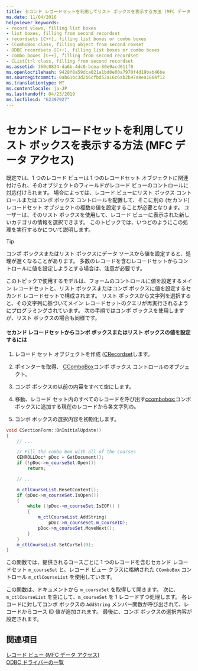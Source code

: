 ```yaml
---
title: セカンド レコードセットを利用してリスト ボックスを表示する方法 (MFC データ アクセス)
ms.date: 11/04/2016
helpviewer_keywords:
- record views, filling list boxes
- list boxes, filling from second recordset
- recordsets [C++], filling list boxes or combo boxes
- CComboBox class, filling object from second rowset
- ODBC recordsets [C++], filling list boxes or combo boxes
- combo boxes [C++], filling from second recordset
- CListCtrl class, filling from second recordset
ms.assetid: 360c0834-da6b-4dc0-bcea-80e9acd611f0
ms.openlocfilehash: 9428f8a59dca021a1bd0e00a7970f4d19bab46be
ms.sourcegitcommit: 0ab61bc3d2b6cfbd52a16c6ab2b97a8ea1864f12
ms.translationtype: MT
ms.contentlocale: ja-JP
ms.lasthandoff: 04/23/2019
ms.locfileid: "62397927"
---
```

# <a name="filling-a-list-box-from-a-second-recordset--mfc-data-access"></a>セカンド レコードセットを利用してリスト ボックスを表示する方法 (MFC データ アクセス)

既定では、1 つのレコード ビューは 1 つのレコードセット オブジェクトに関連付けられ、そのオブジェクトのフィールドがレコード ビューのコントロールに対応付けられます。 場合によっては、レコード ビューにリスト ボックス コントロールまたはコンボ ボックス コントロールを配置して、そこに別の (セカンド) レコードセット オブジェクトの複数の値を設定することが必要となります。 ユーザーは、そのリスト ボックスを使用して、レコード ビューに表示された新しいカテゴリの情報を選択できます。 このトピックでは、いつどのようにこの処理を実行するかについて説明します。

> [!TIP]
>  コンボ ボックスまたはリスト ボックスにデータ ソースから値を設定すると、処理が遅くなることがあります。 多数のレコードを含むレコードセットからコントロールに値を設定しようとする場合は、注意が必要です。

このトピックで使用するモデルは、フォームのコントロールに値を設定するメイン レコードセットと、リスト ボックスまたはコンボ ボックスに値を設定するセカンド レコードセットで構成されます。 リスト ボックスから文字列を選択すると、その文字列に基づいてメイン レコードセットのクエリが再実行されるようにプログラミングされています。 次の手順ではコンボ ボックスを使用しますが、リスト ボックスの場合も同様です。

#### <a name="to-fill-a-combo-box-or-list-box-from-a-second-recordset"></a>セカンド レコードセットからコンボ ボックスまたはリスト ボックスの値を設定するには

1. レコード セット オブジェクトを作成 ([CRecordset](../mfc/reference/crecordset-class.md)します。

1. ポインターを取得、 [CComboBox](../mfc/reference/ccombobox-class.md)コンボ ボックス コントロールのオブジェクト。

1. コンボ ボックスの以前の内容をすべて空にします。

1. 移動、レコード セット内のすべてのレコードを呼び出す[ccombobox:](../mfc/reference/ccombobox-class.md#addstring)コンボ ボックスに追加する現在のレコードから各文字列の。

1. コンボ ボックスの選択内容を初期化します。

```cpp
void CSectionForm::OnInitialUpdate()
{
    // ...

    // Fill the combo box with all of the courses
    CENROLLDoc* pDoc = GetDocument();
    if (!pDoc->m_courseSet.Open())
        return;

    // ...

    m_ctlCourseList.ResetContent();
    if (pDoc->m_courseSet.IsOpen())
    {
        while (!pDoc->m_courseSet.IsEOF() )
        {
            m_ctlCourseList.AddString(
                pDoc->m_courseSet.m_CourseID);
            pDoc->m_courseSet.MoveNext();
        }
    }
    m_ctlCourseList.SetCurSel(0);
}
```

この関数では、提供されるコースごとに 1 つのレコードを含むセカンド レコードセット `m_courseSet` と、レコード ビュー クラスに格納された `CComboBox` コントロール `m_ctlCourseList` を使用しています。

この関数は、ドキュメントから `m_courseSet` を取得して開きます。 次に、`m_ctlCourseList` を空にして、`m_courseSet` を 1 レコードずつ処理します。 各レコードに対してコンボ ボックスの `AddString` メンバー関数が呼び出されて、レコードからコース ID 値が追加されます。 最後に、コンボ ボックスの選択内容が設定されます。

## <a name="see-also"></a>関連項目

[レコード ビュー (MFC データ アクセス)](../data/record-views-mfc-data-access.md)<br/>
[ODBC ドライバーの一覧](../data/odbc/odbc-driver-list.md)